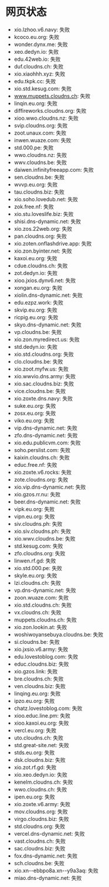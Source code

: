 # 网页状态
- xio.lzhoo.v6.navy: 失败
- kcoco.eu.org: 失败
- wonder.dynx.me: 失败
- xeo.dedyn.io: 失败
- edu.42web.io: 失败
- duf.cloudns.ch: 失败
- xio.xiaohhh.xyz: 失败
- edu.tkpk.cc: 失败
- xio.std.kesug.com: 失败
- www.muppets.cloudns.ch: 失败
- linqin.eu.org: 失败
- diffireworks.cloudns.org: 失败
- xioo.wwo.cloudns.nz: 失败
- svip.cloudns.org: 失败
- zoot.unaux.com: 失败
- inwen.wuaze.com: 失败
- std.000.pe: 失败
- wwo.cloudns.nz: 失败
- wwv.cloudns.be: 失败
- daiwen.infinityfreeapp.com: 失败
- sen.cloudns.be: 失败
- wvvp.eu.org: 失败
- tau.cloudns.biz: 失败
- xio.soho.lovedub.net: 失败
- zok.free.nf: 失败
- xio.stu.loveslife.biz: 失败
- shisi.dns-dynamic.net: 失败
- xio.zos.22web.org: 失败
- pan.cloudns.org: 失败
- xio.zoten.onflashdrive.app: 失败
- xio.zon.byinter.net: 失败
- kaxoi.eu.org: 失败
- cdue.cloudns.ch: 失败
- zot.dedyn.io: 失败
- xioo.jxios.dynv6.net: 失败
- xongan.eu.org: 失败
- xiolin.dns-dynamic.net: 失败
- edu.ezpz.work: 失败
- skvip.eu.org: 失败
- ricpig.eu.org: 失败
- skyo.dns-dynamic.net: 失败
- vp.cloudns.be: 失败
- xio.zon.myredirect.us: 失败
- std.dedyn.io: 失败
- xio.std.cloudns.org: 失败
- clo.cloudns.be: 失败
- xio.zoot.myfw.us: 失败
- xio.wwvio.dns.army: 失败
- xio.sac.cloudns.biz: 失败
- vice.cloudns.be: 失败
- xio.zoxte.dns.navy: 失败
- suke.eu.org: 失败
- zosx.eu.org: 失败
- viko.eu.org: 失败
- vip.dns-dynamic.net: 失败
- zfo.dns-dynamic.net: 失败
- xio.edu.publicvm.com: 失败
- soho.perslist.com: 失败
- kaixin.cloudns.ch: 失败
- educ.free.nf: 失败
- xio.zoxte.v6.rocks: 失败
- zote.cloudns.org: 失败
- xio.vip.dns-dynamic.net: 失败
- xio.gzos.rr.nu: 失败
- beer.dns-dynamic.net: 失败
- vipk.eu.org: 失败
- vipn.eu.org: 失败
- siv.cloudns.ph: 失败
- xio.siv.cloudns.ph: 失败
- xio.wwv.cloudns.be: 失败
- std.kesug.com: 失败
- zfo.cloudns.org: 失败
- linwen.rf.gd: 失败
- xio.std.000.pe: 失败
- skyle.eu.org: 失败
- lzi.cloudns.ch: 失败
- vp.dns-dynamic.net: 失败
- zoon.wuaze.com: 失败
- xio.std.cloudns.ch: 失败
- vx.cloudns.ch: 失败
- muppets.cloudns.ch: 失败
- xio.zon.lookin.at: 失败
- woshiwoyansebuya.cloudns.be: 失败
- si.cloudns.be: 失败
- xio.jxsio.v6.army: 失败
- edu.lovestoblog.com: 失败
- educ.cloudns.biz: 失败
- xio.gzos.link: 失败
- bre.cloudns.ch: 失败
- ven.cloudns.biz: 失败
- linqing.eu.org: 失败
- ipzo.eu.org: 失败
- chatz.lovestoblog.com: 失败
- xioo.educ.line.pm: 失败
- xioo.kaxoi.eu.org: 失败
- vercl.eu.org: 失败
- uto.cloudns.ch: 失败
- std.great-site.net: 失败
- stds.eu.org: 失败
- dsk.cloudns.biz: 失败
- xio.zot.rf.gd: 失败
- xio.xeo.dedyn.io: 失败
- kenelm.cloudns.ch: 失败
- wwo.cloudns.ch: 失败
- ipen.eu.org: 失败
- xio.zoxte.v6.army: 失败
- mov.cloudns.org: 失败
- virgo.cloudns.biz: 失败
- std.cloudns.org: 失败
- vercel.dns-dynamic.net: 失败
- vast.cloudns.ch: 失败
- sac.cloudns.biz: 失败
- fox.dns-dynamic.net: 失败
- sch.cloudns.be: 失败
- xio.xn--ebbpo8a.xn--y9a3aq: 失败
- miao.dns-dynamic.net: 失败
